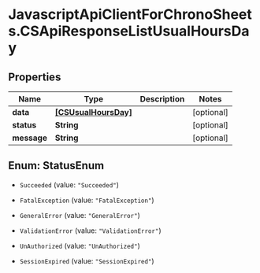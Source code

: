 # JavascriptApiClientForChronoSheets.CSApiResponseListUsualHoursDay

## Properties
Name | Type | Description | Notes
------------ | ------------- | ------------- | -------------
**data** | [**[CSUsualHoursDay]**](CSUsualHoursDay.md) |  | [optional] 
**status** | **String** |  | [optional] 
**message** | **String** |  | [optional] 


<a name="StatusEnum"></a>
## Enum: StatusEnum


* `Succeeded` (value: `"Succeeded"`)

* `FatalException` (value: `"FatalException"`)

* `GeneralError` (value: `"GeneralError"`)

* `ValidationError` (value: `"ValidationError"`)

* `UnAuthorized` (value: `"UnAuthorized"`)

* `SessionExpired` (value: `"SessionExpired"`)




